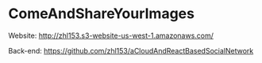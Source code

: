 # ComeAndShareYourImages
Website: http://zhl153.s3-website-us-west-1.amazonaws.com/


Back-end: https://github.com/zhl153/aCloudAndReactBasedSocialNetwork

